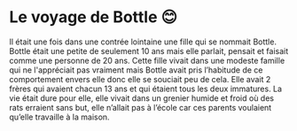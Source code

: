 # Le voyage de Bottle 😊

Il était une fois dans une contrée lointaine une fille qui se nommait Bottle.
Bottle était une petite de seulement 10 ans mais elle parlait, pensait et faisait comme une personne de 20 ans. Cette fille vivait dans une modeste famille qui ne l'appréciait pas vraiment mais Bottle avait pris l’habitude de ce comportement envers elle donc elle se souciait peu de cela.
Elle avait 2 frères qui avaient chacun 13 ans et qui étaient tous les deux immatures.
La vie était dure pour elle, elle vivait dans un grenier humide et froid où des rats erraient sans but, elle n’allait pas à l’école car ces parents voulaient qu’elle travaille à la maison. 
